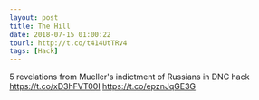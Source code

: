 ```yaml
---
layout: post
title: The Hill
date: 2018-07-15 01:00:22
tourl: http://t.co/t414UtTRv4
tags: [Hack]
---
```

5 revelations from Mueller's indictment of Russians in DNC hack https://t.co/xD3hFVT00I https://t.co/epznJqGE3G